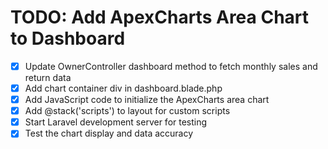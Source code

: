 # TODO: Add ApexCharts Area Chart to Dashboard

- [x] Update OwnerController dashboard method to fetch monthly sales and return data
- [x] Add chart container div in dashboard.blade.php
- [x] Add JavaScript code to initialize the ApexCharts area chart
- [x] Add @stack('scripts') to layout for custom scripts
- [x] Start Laravel development server for testing
- [x] Test the chart display and data accuracy
